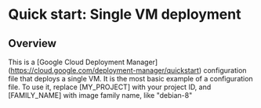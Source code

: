 # Quick start: Single VM deployment

## Overview

This is a [Google Cloud Deployment Manager]
(https://cloud.google.com/deployment-manager/quickstart) configuration file that
deploys a single VM. It is the most basic example of a configuration file. To
use it, replace [MY_PROJECT] with your project ID, and [FAMILY_NAME] with image
family name, like "debian-8"
